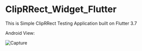 # ClipRRect_Widget_Flutter

This is Simple ClipRRect Testing Application built on Flutter 3.7

Android View:

![Capture](https://user-images.githubusercontent.com/98497929/225709463-673f26c0-7d5e-4956-ac3d-10459249393b.PNG)
